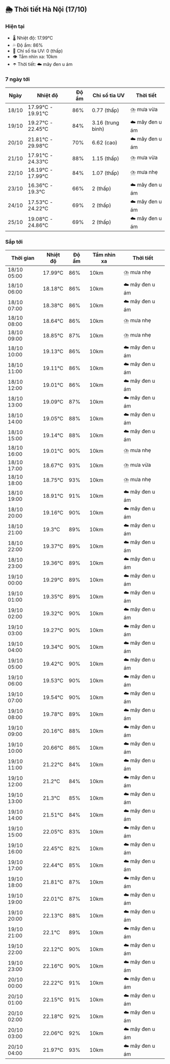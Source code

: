 ## 🌦️ Thời tiết Hà Nội (17/10)

### Hiện tại

- 🌡️ Nhiệt độ: 17.99℃
- 💦 Độ ẩm: 86%
- 🌟 Chỉ số tia UV: 0 (thấp)
- 👁️ Tầm nhìn xa: 10km
- ☂️ Thời tiết: ☁️ mây đen u ám

### 7 ngày tới

| Ngày | Nhiệt độ | Độ ẩm | Chỉ số tia UV | Thời tiết |
| --- | --- | --- | --- | --- |
| 18/10 | 17.99℃ - 19.91℃ | 86% | 0.77 (thấp) | ⛈️ mưa vừa |
| 19/10 | 19.27℃ - 22.45℃ | 84% | 3.16 (trung bình) | ☁️ mây đen u ám |
| 20/10 | 21.81℃ - 29.98℃ | 70% | 6.62 (cao) | ☁️ mây đen u ám |
| 21/10 | 17.91℃ - 24.33℃ | 88% | 1.15 (thấp) | ⛈️ mưa vừa |
| 22/10 | 16.19℃ - 17.99℃ | 84% | 1.07 (thấp) | ⛈️ mưa nhẹ |
| 23/10 | 16.36℃ - 19.3℃ | 66% | 2 (thấp) | ☁️ mây đen u ám |
| 24/10 | 17.53℃ - 24.22℃ | 69% | 2 (thấp) | ☁️ mây đen u ám |
| 25/10 | 19.08℃ - 24.86℃ | 69% | 2 (thấp) | ☁️ mây đen u ám |

### Sắp tới

| Thời gian | Nhiệt độ | Độ ẩm | Tầm nhìn xa | Thời tiết |
| --- | --- | --- | --- | --- |
| 18/10 05:00 | 17.99℃ | 86% | 10km | ⛈️ mưa nhẹ |
| 18/10 06:00 | 18.18℃ | 86% | 10km | ☁️ mây đen u ám |
| 18/10 07:00 | 18.38℃ | 86% | 10km | ☁️ mây đen u ám |
| 18/10 08:00 | 18.64℃ | 86% | 10km | ⛈️ mưa nhẹ |
| 18/10 09:00 | 18.85℃ | 87% | 10km | ⛈️ mưa nhẹ |
| 18/10 10:00 | 19.13℃ | 86% | 10km | ☁️ mây đen u ám |
| 18/10 11:00 | 19.11℃ | 86% | 10km | ☁️ mây đen u ám |
| 18/10 12:00 | 19.01℃ | 86% | 10km | ☁️ mây đen u ám |
| 18/10 13:00 | 19.09℃ | 87% | 10km | ☁️ mây đen u ám |
| 18/10 14:00 | 19.05℃ | 88% | 10km | ☁️ mây đen u ám |
| 18/10 15:00 | 19.14℃ | 88% | 10km | ☁️ mây đen u ám |
| 18/10 16:00 | 19.01℃ | 90% | 10km | ⛈️ mưa nhẹ |
| 18/10 17:00 | 18.67℃ | 93% | 10km | ⛈️ mưa vừa |
| 18/10 18:00 | 18.75℃ | 93% | 10km | ⛈️ mưa nhẹ |
| 18/10 19:00 | 18.91℃ | 91% | 10km | ☁️ mây đen u ám |
| 18/10 20:00 | 19.16℃ | 90% | 10km | ☁️ mây đen u ám |
| 18/10 21:00 | 19.3℃ | 89% | 10km | ☁️ mây đen u ám |
| 18/10 22:00 | 19.37℃ | 89% | 10km | ☁️ mây đen u ám |
| 18/10 23:00 | 19.36℃ | 89% | 10km | ☁️ mây đen u ám |
| 19/10 00:00 | 19.29℃ | 89% | 10km | ☁️ mây đen u ám |
| 19/10 01:00 | 19.35℃ | 89% | 10km | ☁️ mây đen u ám |
| 19/10 02:00 | 19.32℃ | 90% | 10km | ☁️ mây đen u ám |
| 19/10 03:00 | 19.27℃ | 90% | 10km | ☁️ mây đen u ám |
| 19/10 04:00 | 19.34℃ | 90% | 10km | ☁️ mây đen u ám |
| 19/10 05:00 | 19.42℃ | 90% | 10km | ☁️ mây đen u ám |
| 19/10 06:00 | 19.53℃ | 90% | 10km | ☁️ mây đen u ám |
| 19/10 07:00 | 19.54℃ | 90% | 10km | ☁️ mây đen u ám |
| 19/10 08:00 | 19.78℃ | 89% | 10km | ☁️ mây đen u ám |
| 19/10 09:00 | 20.16℃ | 88% | 10km | ☁️ mây đen u ám |
| 19/10 10:00 | 20.66℃ | 86% | 10km | ☁️ mây đen u ám |
| 19/10 11:00 | 21.22℃ | 84% | 10km | ☁️ mây đen u ám |
| 19/10 12:00 | 21.2℃ | 84% | 10km | ☁️ mây đen u ám |
| 19/10 13:00 | 21.3℃ | 85% | 10km | ☁️ mây đen u ám |
| 19/10 14:00 | 21.51℃ | 84% | 10km | ☁️ mây đen u ám |
| 19/10 15:00 | 22.05℃ | 83% | 10km | ☁️ mây đen u ám |
| 19/10 16:00 | 22.45℃ | 82% | 10km | ☁️ mây đen u ám |
| 19/10 17:00 | 22.44℃ | 85% | 10km | ☁️ mây đen u ám |
| 19/10 18:00 | 21.81℃ | 87% | 10km | ☁️ mây đen u ám |
| 19/10 19:00 | 22.01℃ | 87% | 10km | ☁️ mây đen u ám |
| 19/10 20:00 | 22.13℃ | 88% | 10km | ☁️ mây đen u ám |
| 19/10 21:00 | 22.1℃ | 89% | 10km | ☁️ mây đen u ám |
| 19/10 22:00 | 22.12℃ | 90% | 10km | ☁️ mây đen u ám |
| 19/10 23:00 | 22.16℃ | 90% | 10km | ☁️ mây đen u ám |
| 20/10 00:00 | 22.22℃ | 91% | 10km | ☁️ mây đen u ám |
| 20/10 01:00 | 22.15℃ | 91% | 10km | ☁️ mây đen u ám |
| 20/10 02:00 | 22.18℃ | 92% | 10km | ☁️ mây đen u ám |
| 20/10 03:00 | 22.06℃ | 92% | 10km | ☁️ mây đen u ám |
| 20/10 04:00 | 21.97℃ | 93% | 10km | ☁️ mây đen u ám |
